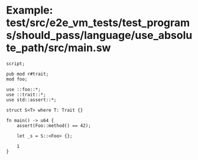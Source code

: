 # Example: test/src/e2e_vm_tests/test_programs/should_pass/language/use_absolute_path/src/main.sw

```sway
script;

pub mod r#trait;
mod foo;

use ::foo::*;
use ::trait::*;
use std::assert::*;

struct S<T> where T: Trait {}

fn main() -> u64 {
    assert(Foo::method() == 42);

    let _s = S::<Foo> {};

    1
}

```
